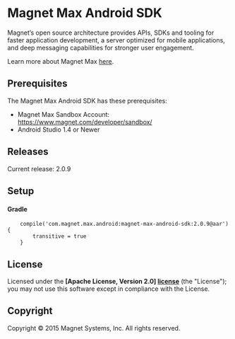 Magnet Max Android SDK
==============

Magnet’s open source architecture provides APIs, SDKs and tooling for faster application development, a server optimized for mobile applications, and deep messaging capabilities for stronger user engagement.

Learn more about Magnet Max [here](https://www.magnet.com/magnet-max/).

## Prerequisites
The Magnet Max Android SDK has these prerequisites:

* Magnet Max Sandbox Account: https://www.magnet.com/developer/sandbox/
* Android Studio 1.4 or Newer

## Releases

Current release: 2.0.9

## Setup

#### Gradle

```
    compile('com.magnet.max.android:magnet-max-android-sdk:2.0.9@aar') {
        transitive = true
    }
```


## License

Licensed under the **[Apache License, Version 2.0] [license]** (the "License");
you may not use this software except in compliance with the License.

## Copyright

Copyright © 2015 Magnet Systems, Inc. All rights reserved.

[website]: http://www.magnet.com
[license]: http://www.apache.org/licenses/LICENSE-2.0
